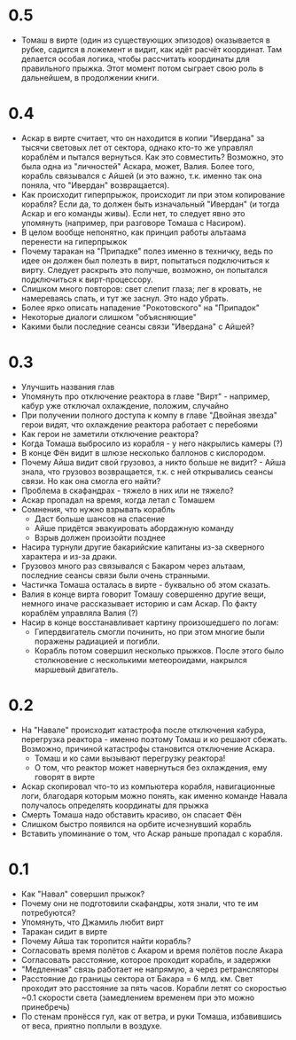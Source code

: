 # 0.5
* Томаш в вирте (один из существующих эпизодов) оказывается в рубке, садится в ложемент и видит, как идёт расчёт координат. Там делается особая логика, чтобы рассчитать координаты для правильного прыжка. Этот момент потом сыграет свою роль в дальнейшем, в продолжении книги.

# 0.4

* Аскар в вирте считает, что он находится в копии "Ивердана" за тысячи световых лет от сектора, однако кто-то же управлял кораблём и пытался вернуться. Как это совместить? Возможно, это была одна из "личностей" Аскара, может, Валия. Более того, корабль связывался с Айшей (и это важно, т.к. именно так она поняла, что "Ивердан" возвращается).
* Как происходит гиперпрыжок, происходит ли при этом копирование корабля? Если да, то должен быть изначальный "Ивердан" (и тогда Аскар и его команды живы). Если нет, то следует явно это упомянуть (например, при разговоре Томаша с Насиром).
* В целом вообще непонятно, как принцип работы альтаама перенести на гиперпрыжок
* Почему таракан на "Припадке" полез именно в техничку, ведь по идее он должен был полезть в вирт, попытаться подключиться к вирту. Следует раскрыть это получше, возможно, он попытался подключиться к вирт-процессору.
* Слишком много повторов: свет слепит глаза; лег в кровать, не намереваясь спать, и тут же заснул. Это надо убрать.
* Более ярко описать нападение "Рокотовского" на "Припадок"
* Некоторые диалоги слишком "объясняющие"
* Какими были последние сеансы связи "Ивердана" с Айшей?

# 0.3

* Улучшить названия глав
* Упомянуть про отключение реактора в главе "Вирт" - например, кабур уже отключал охлаждение, положим, случайно
* При получении полного доступа к компу в главе "Двойная звезда" герои видят, что охлаждение реактора работает с перебоями
* Как герои не заметили отключение реактора?
* Когда Томаша выбросило из корабля - у него накрылись камеры (?)
* В конце Фён видит в шлюзе несколько баллонов с кислородом. 
* Почему Айша видит свой грузовоз, а никто больше не видит? - Айша знала, что грузовоз возвращается, т.к. с ней открывались сеансы связи. Но как она смогла его найти?
* Проблема в скафандрах - тяжело в них или не тяжело?
* Аскар пропадал на время, когда летал с Томашем
* Сомнения, что нужно взрывать корабль
    * Даст больше шансов на спасение
    * Айше придётся эвакуировать абордажную команду
    * Взрыв должен произойти позднее
* Насира турнули другие бакарийские капитаны из-за скверного характера и из-за драки.
* Грузовоз много раз связывался с Бакаром через альтаам, последние сеансы связи были очень странными.
* Частичка Томаша осталась в вирте - буквально об этом сказать.
* Валия в конце вирта говорит Томашу совершенно другие вещи, немного иначе рассказывает историю и сам Аскар. По факту кораблём управляла Валия (?)
* Насир в конце восстанавливает картину произошедшего по логам:
    * Гипердвигатель смогли починить, но при этом многие были поражены радиацией и погибли.
    * Корабль потом совершил несколько прыжков. После этого было столкновение с несколькими метеороидами, накрылся маршевый двигатель.

# 0.2

* На "Навале" происходит катастрофа после отключения кабура, перегрузка реактора - именно поэтому Томаш и ко решают сбежать. Возможно, причиной катастрофы становится отключение Аскара.
    * Томаш и ко сами вызывают перегрузку реактора!
    * О том, что реактор может навернуться без охлаждения, ему говорят в вирте
* Аскар скопировал что-то из компьютера корабля, навигационные логи, благодаря которым можно понять, как именно команде Навала получалось определять координаты для прыжка
* Смерть Томаша надо обставить красиво, он спасает Фён
* Слишком быстро появился на орбите исчезнувший корабль
* Вставить упоминание о том, что Аскар раньше пропадал с корабля.

# 0.1

* Как "Навал" совершил прыжок?
* Почему они не подготовили скафандры, хотя знали, что те им потребуются?
* Упомянуть, что Джамиль любит вирт
* Таракан сидит в вирте
* Почему Айша так торопится найти корабль?
* Согласовать время полётов с Акаром и время полётов после Акара
* Согласовать расстояние, которое проходит корабль, и задержки
* "Медленная" связь работает не напрямую, а через ретрансляторы
* Расстояние до границы сектора от Бакара = 6 млд. км. Свет проходит это расстояние за пять часов. Корабли летят со скоростью ~0.1 скорости света (замедлением временем при это можно принебречь)
* По стенам пронёсся гул, как от ветра, и руки Томаша, избавившись от веса, приятно поплыли в воздухе.